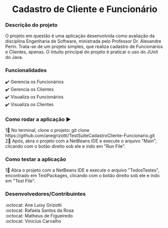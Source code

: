 <h1 align="center"> Cadastro de Cliente e Funcionário </h1>

### Descrição do projeto
O projeto em questão é uma aplicação desenvolvida como avaliação da disciplina Engenharia de Software, ministrada pelo Professor Dr. Alexandre Perin. Trata-se de um projeto simples, que realiza cadastro de Funcionários e Clientes, apenas. O intuito principal do projeto é praticar o uso do JUnit do Java.

### Funcionalidades
<div> ✔️ Gerencia os Funcionários <div>
<div> ✔️ Gerencia os Clientes <div>
<div> ✔️ Visualiza os Funcionários <div>
<div> ✔️ Visualiza os Clientes <div>

### Como rodar a aplicação ▶️
<div> 1⃣ No terminal, clone o projeto: git clone https://github.com/anegrizotti/TestSuiteCadastroCliente-Funcionario.git <div>
<div> 2⃣ Após, abra o projeto com a NetBeans IDE e execute o arquivo "Main", clicando com o botão direito sob ele e indo em "Run File". <div>

### Como testar a aplicação 
<div> 1⃣ Abra o projeto com a NetBeans IDE e execute o arquivo "TodosTestes", encontrado em TestPackages, clicando com o botão direito sob ele e indo em "Test File". <div>

### Desenvolvedores/Contribuintes
<div> :octocat: Ane Luisy Grizotti <div>
<div> :octocat: Rafaela Santos da Rosa <div>
<div> :octocat: Matheus de Figueiredo <div>
<div> :octocat: Vinicius Carvalho <div>
